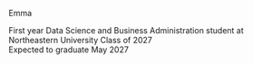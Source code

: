 Emma

First year Data Science and Business Administration student at Northeastern University
Class of 2027  
Expected to graduate May 2027